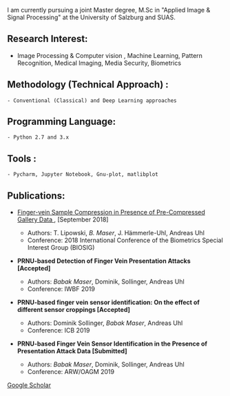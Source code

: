 
 I am currently pursuing a joint Master degree, M.Sc in "Applied Image & Signal Processing" at the University of Salzburg and SUAS.

## Research Interest:

 - Image Processing & Computer vision  , Machine Learning, Pattern Recognition, Medical Imaging, Media Security,  Biometrics

## Methodology (Technical Approach) : 
	- Conventional (Classical) and Deep Learning approaches
## Programming Language: 
	- Python 2.7 and 3.x
## Tools : 
	- Pycharm, Jupyter Notebook, Gnu-plot, matlibplot

## Publications:
 
- [Finger-vein Sample Compression in Presence of Pre-Compressed Gallery Data ](https://ieeexplore.ieee.org/abstract/document/8553484/) , [September 2018]

	 - Authors: T. Lipowski, _B. Maser_, J. Hämmerle-Uhl, Andreas Uhl
	 - Conference: 2018 International Conference of the Biometrics Special Interest Group (BIOSIG)

- **PRNU-based Detection of Finger Vein Presentation Attacks [Accepted]**
	 - Authors: _Babak Maser_, Dominik, Sollinger, Andreas Uhl
	 - Conference: IWBF 2019

- **PRNU-based finger vein sensor identification: On the effect of different sensor croppings [Accepted]**
	 - Authors: Dominik Sollinger, _Babak Maser_, Andreas Uhl
	 - Conference: ICB 2019
	 
- **PRNU-based Finger Vein Sensor Identification in the Presence of Presentation Attack Data [Submitted]**
	 - Authors: _Babak Maser_, Dominik, Sollinger, Andreas Uhl
	 - Conference: ARW/OAGM 2019
 
 
 [Google Scholar](https://scholar.google.at/citations?user=guMbN5oAAAAJ&hl=de)
 
 